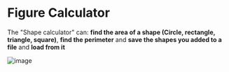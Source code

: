 # Figure Calculator

The "Shape calculator" can: **find the area of a shape (Circle, rectangle, triangle, square)**, **find the perimeter** and **save the shapes you added to a file** and **load from it**


![image](https://user-images.githubusercontent.com/81505429/221327924-87777658-609d-4f2e-a1a6-007c9a5f23e0.png)
